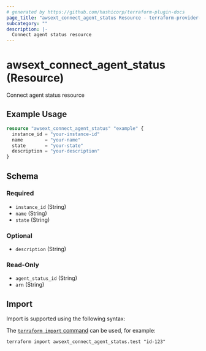 ```yaml
---
# generated by https://github.com/hashicorp/terraform-plugin-docs
page_title: "awsext_connect_agent_status Resource - terraform-provider-awsext"
subcategory: ""
description: |-
  Connect agent status resource
---
```


# awsext_connect_agent_status (Resource)

Connect agent status resource

## Example Usage

```terraform
resource "awsext_connect_agent_status" "example" {
  instance_id = "your-instance-id"
  name        = "your-name"
  state       = "your-state"
  description = "your-description"
}
```

<!-- schema generated by tfplugindocs -->
## Schema

### Required

- `instance_id` (String)
- `name` (String)
- `state` (String)

### Optional

- `description` (String)

### Read-Only

- `agent_status_id` (String)
- `arn` (String)

## Import

Import is supported using the following syntax:

The [`terraform import` command](https://developer.hashicorp.com/terraform/cli/commands/import) can be used, for example:

```shell
terraform import awsext_connect_agent_status.test "id-123"
```
